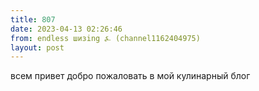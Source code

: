 ```yaml
---
title: 807
date: 2023-04-13 02:26:46
from: endless шизing ⍼ (channel1162404975)
layout: post
---
```


всем привет добро пожаловать в мой кулинарный блог
